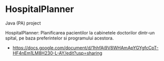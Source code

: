 # HospitalPlanner
Java (PA) project

HospitalPlanner: Planificarea pacientilor la cabinetele doctorilor dintr-un spital, pe baza preferintelor si programului acestora.

* https://docs.google.com/document/d/1hhfAj9V8WHAmApYGYgfcCpT-HF4nEm1LM8H230-L-AY/edit?usp=sharing
